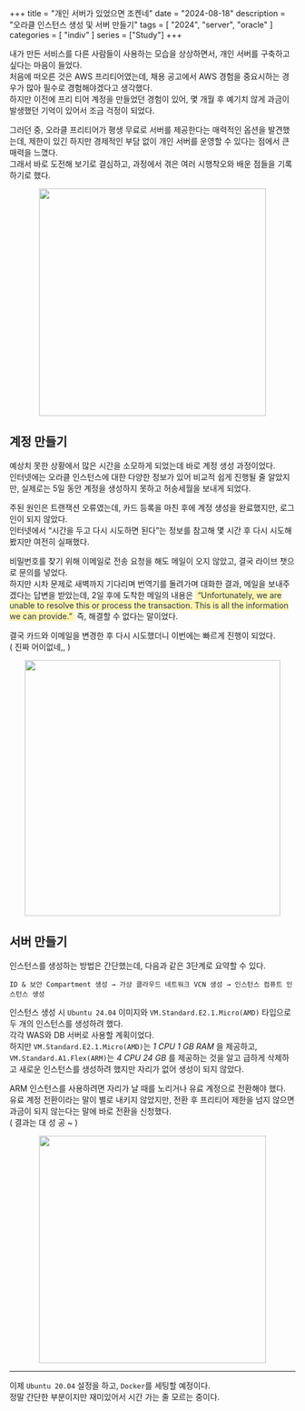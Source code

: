 +++
title = "개인 서버가 있었으면 조켄네"
date = "2024-08-18"
description = "오라클 인스턴스 생성 및 서버 만들기"
tags = [
    "2024",
    "server",
    "oracle"
]
categories = [
    "indiv"
]
series = ["Study"]
+++

내가 만든 서비스를 다른 사람들이 사용하는 모습을 상상하면서, 개인 서버를 구축하고 싶다는 마음이 들었다. <br>
처음에 떠오른 것은 AWS 프리티어였는데, 채용 공고에서 AWS 경험을 중요시하는 경우가 많아 필수로 경험해야겠다고 생각했다. <br>
하지만 이전에 프리 티어 계정을 만들었던 경험이 있어, 몇 개월 후 예기치 않게 과금이 발생했던 기억이 있어서 조금 걱정이 되었다.

그러던 중, 오라클 프리티어가 평생 무료로 서버를 제공한다는 매력적인 옵션을 발견했는데, 제한이 있긴 하지만 경제적인 부담 없이 개인 서버를 운영할 수 있다는 점에서 큰 매력을 느꼈다. <br>
그래서 바로 도전해 보기로 결심하고, 과정에서 겪은 여러 시행착오와 배운 점들을 기록하기로 했다.

<p align="center"><img src="https://github.com/user-attachments/assets/f149f134-4264-4f11-80a3-4dd4329dca75" width="400"></p>

<!--more-->

## 계정 만들기

예상치 못한 상황에서 많은 시간을 소모하게 되었는데 바로 계정 생성 과정이었다. <br>
인터넷에는 오라클 인스턴스에 대한 다양한 정보가 있어 비교적 쉽게 진행될 줄 알았지만, 실제로는 5일 동안 계정을 생성하지 못하고 허송세월을 보내게 되었다.

주된 원인은 트랜잭션 오류였는데, 카드 등록을 마친 후에 계정 생성을 완료했지만, 로그인이 되지 않았다. <br>
인터넷에서 “시간을 두고 다시 시도하면 된다”는 정보를 참고해 몇 시간 후 다시 시도해 봤지만 여전히 실패했다.

비밀번호를 찾기 위해 이메일로 전송 요청을 해도 메일이 오지 않았고, 결국 라이브 챗으로 문의를 넣었다. <br>
하지만 시차 문제로 새벽까지 기다리며 번역기를 돌려가며 대화한 결과, 메일을 보내주겠다는 답변을 받았는데, 2일 후에 도착한 메일의 내용은 <span style='color: #2D3748; background-color: #fff5b1'>&nbsp;“Unfortunately, we are unable to resolve this or process the transaction. This is all the information we can provide.”&nbsp;</span> 즉, 해결할 수 없다는 말이었다.

결국 카드와 이메일을 변경한 후 다시 시도했더니 이번에는 빠르게 진행이 되었다. <br>
( 진짜 어이없네,, )

<p align="center"><img src="https://github.com/user-attachments/assets/9de25cf9-2de3-46ff-a53f-c3683e46283d" width="450"></p>

## 서버 만들기

인스턴스를 생성하는 방법은 간단했는데, 다음과 같은 3단계로 요약할 수 있다.

```
ID & 보안 Compartment 생성 → 가상 클라우드 네트워크 VCN 생성 → 인스턴스 컴퓨트 인스턴스 생성
```

인스턴스 생성 시 `Ubuntu 24.04` 이미지와 `VM.Standard.E2.1.Micro(AMD)` 타입으로 두 개의 인스턴스를 생성하려 했다. <br>
각각 WAS와 DB 서버로 사용할 계획이었다. <br>
하지만 `VM.Standard.E2.1.Micro(AMD)`는 _1 CPU 1 GB RAM_ 을 제공하고, `VM.Standard.A1.Flex(ARM)`는 _4 CPU 24 GB_ 를 제공하는 것을 알고 급하게 삭제하고 새로운 인스턴스를 생성하려 했지만 자리가 없어 생성이 되지 않았다.

ARM 인스턴스를 사용하려면 자리가 날 때를 노리거나 유료 계정으로 전환해야 했다. <br>
유료 계정 전환이라는 말이 별로 내키지 않았지만, 전환 후 프리티어 제한을 넘지 않으면 과금이 되지 않는다는 말에 바로 전환을 신청했다. <br>
( 결과는 대 성 공 ~ )

<p align="center"><img src="https://github.com/user-attachments/assets/5bc1cadd-4a52-405e-a259-dedb7406dd18" width="400"></p>

<hr>

이제 `Ubuntu 20.04` 설정을 하고, `Docker`를 세팅할 예정이다.<br>
정말 간단한 부분이지만 재미있어서 시간 가는 줄 모르는 중이다.
